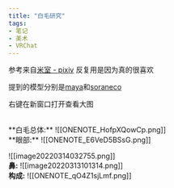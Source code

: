 ```yaml
---
title: "白毛研究"
tags:
- 笔记
- 美术
- VRChat
---
```


参考来自[米室 - pixiv](https://www.pixiv.net/users/10199606) 
反复用是因为真的很喜欢

提到的模型分别是[maya](https://booth.pm/en/items/3390957)和[soraneco](https://booth.pm/en/items/3046011)

右键在新窗口打开查看大图

<br>
**白毛总体:**
![[ONENOTE_HofpXQowCp.png]]
<br>
**眼部:**
![[ONENOTE_E6VeD5BSsG.png]]

![[image20220314032755.png]]
<br>
**鼻:**
![[image20220313101314.png]]
<br>
**构成:**
![[ONENOTE_qO4Z1sjLmf.png]]